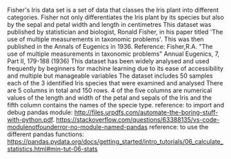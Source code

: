 Fisher's Iris data set is a set of data that classes the Iris plant into different categories.
Fisher not only differentiates the Iris plant by its species but also by the sepal and petal width and length in centimetres
This dataset was published by statistician and biologist, Ronald Fisher, in his paper titled 'The use of multiple measurements in taxonomic problems'. This was then published in the Annals of Eugenics in 1936. 
Reference: Fisher,R.A. "The use of multiple measurements in taxonomic problems" Annual Eugenics, 7, Part II, 179-188 (1936)
This dataset has been widely analysed and used frequently by beginners for machine learning due to its ease of accessibility and multiple but manageable variables 
The dataset includes 50 samples each of the 3 identified Iris species that were examined and analysed
There are 5 columns in total and 150 rows. 4 of the five columns are numerical values of the length and width of the petal and sepals of the Iris and the fifth column contains the names of the specie type.
reference: to import and debug pandas module: http://files.urpdfs.com/automate-the-boring-stuff-with-python.pdf.  https://stackoverflow.com/questions/63388135/vs-code-modulenotfounderror-no-module-named-pandas
reference: to use the different pandas functions: https://pandas.pydata.org/docs/getting_started/intro_tutorials/06_calculate_statistics.html#min-tut-06-stats